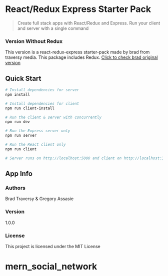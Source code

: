 # React/Redux Express Starter Pack

> Create full stack apps with React/Redux and Express. Run your client and server with a single command

### Version Without Redux
This version is a react-redux-express starter-pack made by brad from traversy media. This package includes Redux.
[Click to check brad original version](https://github.com/bradtraversy/react_redux_express_starter)

## Quick Start

``` bash
# Install dependencies for server
npm install

# Install dependencies for client
npm run client-install

# Run the client & server with concurrently
npm run dev

# Run the Express server only
npm run server

# Run the React client only
npm run client

# Server runs on http://localhost:5000 and client on http://localhost:3000
```

## App Info

### Authors

Brad Traversy & Gregory Assasie

### Version

1.0.0

### License

This project is licensed under the MIT License

# mern_social_network
